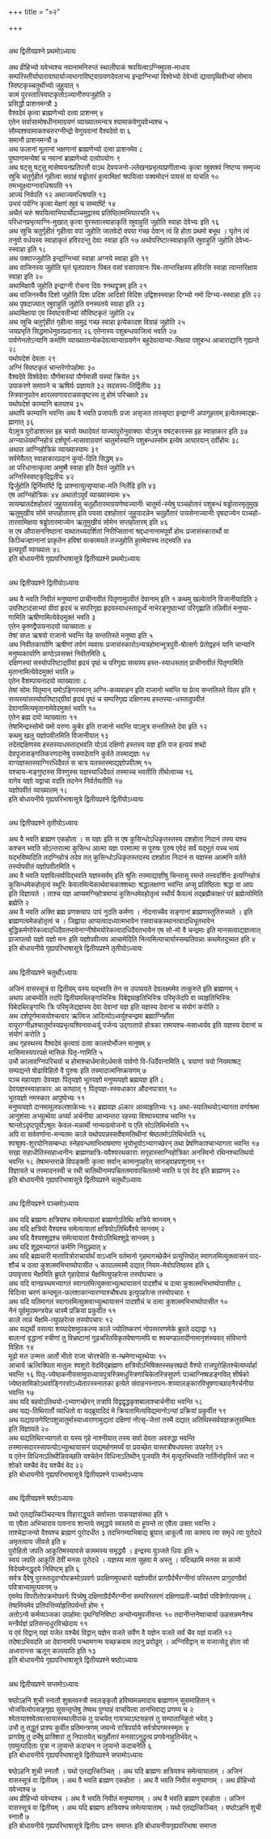 +++
title = "०२"

+++


## 
अथ द्वितीयप्रश्ने प्रथमोऽध्यायः

अथ व्रीहिभ्यो यवेभ्यश्च नवानामनिरुप्तं स्थालीपाकं श्रपयित्वाऽग्निमुपस-माधाय सम्परिस्तीर्याघारावाघार्याज्यभागाविष्ट्वाग्रयणदेवताभ्य इन्द्राग्निभ्यां विश्वेभ्यो देवेभ्यो द्यावापृथिवीभ्यां सोमाय स्विष्टकृच्चतुर्थीभ्यो जुहुयात् १   
कामं पुरस्तात्स्विष्टकृतोऽज्यानीरुपजुहोति २   
प्रसिद्धौ प्राशनमन्त्रौ ३   
वैश्वदेवं कृत्वा ब्राह्मणेभ्यो दत्वा प्राशनम् ४   
एतेन सर्वासामोषधीनामाग्रयणं व्याख्यातमन्यत्र श्यामाकवेणुयवेभ्यश्च ५   
सौम्यश्श्यामाकश्चरुरग्नीन्द्रो वेणुयवानां वैश्वदेवो वा ६   
समानौ प्राशनमन्त्रौ ७   
अथ फलानां मूलानां भक्षणानां ब्राह्मणेभ्यो दत्वा प्राशनमेव ८   
पुष्पाणामन्येषां च नवानां ब्राह्मणेभ्यो दत्वोपयोगः ९   
अथ षट्सु षट्सु मासेष्वयनप्रतिपत्तौ वाऽथ देवयजनो-ल्लेखनप्रभृत्याप्रणीताभ्यः कृत्वा स्रुक्स्रवं निष्टप्य सम्मृज्य स्रुचि चतुर्गृहीतं गृहीत्वा सग्राहं षड्ढोतारं हुत्वामिक्षां श्रपयित्वा पक्वमोदनं पायसं वा याचति १०   
तमभ्युक्ष्याग्नावधिश्रयति ११   
आज्यं निर्वपति १२
अथाज्यमधिश्रयति १३   
उभयं पर्यग्नि कृत्वा मेक्षणं स्रुवं च सम्मार्ष्टि १४   
अथैतं चरुं श्रपयित्वाभिघार्योदञ्चमुद्वास्य प्रतिष्ठितमभिघारयति १५   
परिधानप्रभृत्याग्नि-मुखात् कृत्वा पुरस्तात्स्वाहाकृतिं स्रुवाहुतिं जुहोति स्वाहा देवेभ्यः इति १६   
अथ स्रुचि चतुर्गृहीतं गृहीत्वा वपां जुहोति जातवेदो वपया गच्छ देवान् त्वं हि होता प्रथमो बभूथ । घृतेन त्वं तनुवो वर्धयस्व स्वाहाकृतं हविरदन्तु देवाः स्वाहा इति १७
अथोपरिष्टात्स्वाहाकृतिं स्रुवाहुतिं जुहोति देवेभ्य-स्स्वाहा इति १८   
अथ पक्वाज्जुहोति इन्द्राग्निभ्यां स्वाहा अग्नये स्वाहा इति १९   
अथ वाजिनस्य जुहोति घृतं घृतपावानः पिबत वसां वसापावानः पिब-तान्तरिक्षस्य हविरसि स्वाहा त्वान्तरिक्षाय स्वाहा इति २०   
अथामिक्षायै जुहोति इन्द्राग्नी रोचना दिवः श्नथद्वृत्रम् इति २१   
अथ वाजिनस्यैव दिशो जुहोति दिशः प्रदिश आदिशो विदिश उद्विशस्स्वाहा दिग्भ्यो नमो दिग्भ्य-स्स्वाहा इति २२   
अथ पृषदाज्यात् स्रुवाहुतिं जुहोति वनस्पतये स्वाहा इति २३   
अथामिक्षाया एव स्विष्टवतीभ्यां सौविष्टकृतं जुहोति २४   
अथ स्रुचि चतुर्गृहीतं गृहीत्वा समुद्रं गच्छ स्वाहा इत्येकादश विग्राहं जुहोति २५   
जयप्रभृति सिद्धमाधेनुवरप्रदानात् २६
एतेनास्य पशुबन्धयाजित्वं भवति २७   
पार्वणेनतोऽन्यानि कर्माणि व्याख्यातान्येकदेवत्यान्याग्रयणेन बहुदेवत्यान्या-मिक्षया पशुबन्ध आचाराद्यानि गृह्यन्ते २८   
यथोपदेशं देवताः २९   
अग्निं स्विष्टकृतं चान्तरेणोपहोमाः ३०   
वैश्वदेवे विश्वेदेवाः पौर्णमास्यां पौर्णमासी यस्यां क्रियेत ३१   
उपाकरणे समापने च ऋषिर्यः प्रज्ञायते ३२
सदसस्प-तिर्द्वितीयः ३३   
स्त्रियानुपतेन क्षारलवणावरान्नससृष्टस्य तु होमं परिचक्षते ३४   
यथोपदेशं काम्यानि बलयश्च ३५   
अथापि काम्यानि भवन्ति अथ वै भवति प्रजापतीः प्रजा असृजत तास्सृष्टा इन्द्राग्नी अपागूहताम् इत्येतस्माद्ब्रा-ह्मणात् ३६   
येऽमुत्र पुरोडाशास्त इह चरवो यथादेवतं याज्यापुरोनुवाक्याः योऽमुत्र वषट्कारस्स इह स्वाहाकार इति ३७   
अग्न्याधेयमग्निहोत्रं दर्शपूर्ण-मासावाग्रयणं चातुर्मास्यानि पशुबन्धस्सोम इत्येष आघारवान् दर्वीहोमः ३८   
अथात आग्निहोत्रिकं व्याख्यास्यामः ३९   
सर्वमेवैतत् स्वाहाकारप्रदानं कुर्या-दिति सिद्धम् ४०   
आ परिधानात्कृत्वा अमुष्मै स्वाहा इति दैवतं जुहोति ४१   
अग्निस्स्विष्टकृद्द्वितीयः ४२   
द्विर्जुहोति द्विर्निमार्ष्टि द्विः प्राश्नात्युत्सृप्याचा-मति निर्लेढि इति ४३   
एष आग्निहोत्रिकः ४४
अथातोऽपूर्वं व्याख्यास्यामः ४५   
सायम्प्रातर्दशहोतारं जुहुयात्पर्वसु चतुर्होतारमाग्रयणेष्वज्यानीः चातुर्मा-स्येषु पञ्चहोतारं पशुबन्धं षड्ढोतारमृतुमुख ऋतुमुखीय सोमे सप्तहोतारम् इति पयसा दशहोतारं जुहुयादन्नेन चतुर्होतारं पायसेनाज्यानीः पृषदाज्येन पञ्चहो-तारमामिक्षया षड्ढोतारमाज्येन ऋतुमुखीयं सोमेन सप्तहोतारम् इति ४६   
स एष औपासननिष्ठानां याथातथ्यदर्शितां निरीप्सितानां श्रद्दधानानामपूर्वो होमः प्रजासंस्कारार्थो वा किञ्चिज्ज्ञानानां प्राकृतेन हविषां यत्कामयते तज्जुहोति हुतमेवास्य तद्भवति ४७   
इत्यपूर्वो व्याख्यातः ४८   
इति बोधायनीये गृह्यपरिभाषासूत्रे द्वितीयप्रश्ने प्रथमोऽध्यायः



## 
अथ द्वितीयप्रश्ने द्वितीयोऽध्यायः

अथ वै भवति निवीतं मनुष्याणां प्राचीनावीतं पितृणामुपवीतं देवानाम् इति १
कथमु खल्वेतानि विजानीयादिति २   
उपरिष्टादंसाभ्यां ग्रीवां हृदयं च सपरिगृह्य हृदयस्याधस्तादूर्ध्वं नाभेरङ्गुष्ठाभ्यां परिगृह्णाति तन्निवीतं मनुष्या-णामिति ऋषीणामित्येवेदमुक्तं भवति ३   
एतेन कृष्णद्वैपायनादयो व्याख्याताः ४   
तेषां सप्त ऋषयो राजानो भवन्ति येह सन्ततिस्ते मनुष्या इति ५   
अथ निवीतकार्याणि ऋषीणां तर्पणं व्यवायः प्रजासंस्कारोऽन्यत्रहोमान्मूत्रपुरी-षोत्सर्गः प्रेतोद्वहनं यानि चान्यानि मनुष्यकार्याणि कण्ठेऽवसक्तं निवीतमिति ६   
दक्षिणस्यां सस्योपरिष्टाद्ग्रीवां हृदयं पृष्ठं च परिगृह्य सव्यस्य हस्त-स्याधस्तात् प्राचीनावीतं पितृणामिति मृतानामित्येवेदमुक्तं भवति ७   
एतेन वैशम्पायनादयो व्याख्याताः ८   
तेषां सोमः पितृमान् यमोऽङ्गिरस्वान् अग्नि-कव्यवाहन इति राजानो भवन्ति या प्रेत्य सन्ततिस्ते पितर इति ९   
सव्यस्यांसस्योपरिष्टाद्ग्रीवां हृदयं पृष्ठं च सम्परिगृह्य दक्षिणस्य हस्तस्या-धस्तादुपवीतं देवानामित्यमृतानामेवेदमुक्तं भवति १०   
एतेन ब्रह्म दयो व्याख्याताः ११   
तेषामिन्द्रस्सोमो यमो वरुणः कुबेर इति राजानो भवन्ति याऽमुत्र सन्ततिस्ते देवा इति १२   
कथमु खलु यज्ञोपवीतमिति विजानीयात् १३   
तदेतद्दक्षिणस्य हस्तस्याधस्ताद्भवति योऽयं दक्षिणो हस्तस्य यज्ञ इति यज इत्ययं शब्दो देवपूजासङ्गतिकरणदानेषु यस्मादेतानि कुर्वते तस्माद्यज्ञः १४   
वाग्यज्ञस्तस्याग्निरधिदैवतं स चात्र यतस्तस्माद्यज्ञोपवीतम् १५   
यश्चाय-मङ्गुष्ठस्स विस्णुस्स यज्ञस्याधिदैवतं तस्माच्च भवतीति तीर्थत्वाच्च १६   
वागेव यज्ञो यद्वाचा वदति तदनेन निर्वर्तयतीति १७   
यज्ञोपवीतं व्याख्यातम् १८   
इति बोधायनीये गृह्यपरिभाषासूत्रे द्वितीयप्रश्ने द्वितीयोऽध्यायः



## 
अथ द्वितीयप्रश्ने तृतीयोऽध्यायः

अथ वै भवति ब्राह्मण एकहोता । स यज्ञः इति स एष कुसिन्धोऽधिकृतस्तस्य दशहोता निदानं तस्य यश्च कश्चन भवति सोऽन्तरात्मा कुसिन्ध आत्मा यज्ञः परमात्मा स पुरुषः पुरुष एवेदं सर्वं यद्भूतं यच्च भव्यं यद्भविष्यदिति तदग्निहोत्रं तदेव तत् कुसिन्धोऽधिकृतस्तदस्य दशहोता निदानं स यज्ञस्स आत्मनि वर्तते तस्योपवीतं यज्ञोपवीतमिति १   
अथ वै भवति यज्ञवित्सर्वविद्भवति यज्ञस्सर्वम् इति श्रुतिः तस्माद्याज्ञीषु चिन्तासु रमन्ते तत्त्वदर्शिनः इत्यग्निहोत्रं कुसिन्धमेकहोतृत्वं स्थूरिः केवलमित्येकार्थवाचकाश्शब्दाः श्रद्धालक्षाणा भवन्ति अप्सु प्रतिष्ठिताः श्रद्धा वा आपः इति विज्ञायते । ताश्च यज्ञ आप्यमग्निहोत्रमाप्यं कुसिन्धमेवहोतृत्वं स्थौर्यं कैवल्यं तद्ब्रह्मैकाक्षरं परं ब्रह्मेत्योमिति ब्रह्मेति २   
अथ वै भवति अक्ति ब्रह्म प्रणक्त्यापः पापं नुदति कर्मणा । नोदनाच्चैव सङ्गानां ब्राह्मणस्तुतिरुच्यते । इति ब्राह्मणत्वमेकहोतृत्वं च । जिह्वाया आप्यत्वादध्यात्मभावेन रसवाचकस्थानत्वादधिभूतभावेन बुद्धिकर्मणोरेकत्वादधिदैवतभावेनाग्नीषोमयोरेकत्वादधिदैवतभावेन एष सो-मो वै चन्द्रमाः इति मानसत्वाद्यज्ञत्वात् प्राजापत्यो यज्ञो यज्ञो मनः इति यज्ञोपवीत्यप आचामेदिति नित्यमित्याचार्यास्सम्प्रतिपन्नाः कथमेतदुच्यत इति ४   
इति बोधायनीये गृह्यपरिभाषासूत्रे द्वितीयप्रश्ने तृतीयोऽध्यायः



## 
अथ द्वितीयप्रश्ने चतुर्थोऽध्यायः

अजिनं वासस्सूत्रं वा द्वितीयम् यस्य यद्भवति तेन स उपव्ययते देवलक्ष्ममेव तत्कुरुते इति ब्राह्मणम् १   
अथाप आचम्येति तदपि द्वितीयमब्लिङ्गाभिस्त्रिः पिबेद्व्याहृतिभिस्त्रिः परिमृजेदपि वा व्याहृतिभिस्त्रिः पिबेदब्लिङ्गाभिः त्रिः परिमृजेद्यज्ञस्य देवा देवानां यज्ञ इति यज्ञस्य देवानां च संयोगं करोति २   
अथ दर्शपूर्णमासयोश्चत्वार ऋत्विज आदित्योऽध्वर्युश्चन्द्रमा ब्रह्माग्निर्होता वायुराग्नीध्रश्चातुर्मास्यप्रभृत्यश्विनावध्वर्यू पर्जन्य उद्गातापो होत्रका रश्मयश्च-मसाध्वर्यव इति यज्ञस्य देवानां च संयोगं करोति ३   
अथ गृहस्थस्य वैश्वदेवं कृत्वाग्रं दत्वा कालयोर्भोजन मानुषम् ४   
मासिमास्यपरपक्षे मासिकं पितृ-णामिति ५   
उभौ कालावग्निपरिचर्या च होमाश्चार्धमासेऽर्धमासे पार्वणो वि-धिर्देवानामिति ६
त्रयाणां त्रयो नियमाष्षट् सम्पद्यन्ते षोढाविहितो वै पुरुषः इति तस्मादात्मनिष्क्रयणम् ७   
पञ्च महायज्ञाः देवयज्ञः पितृयज्ञो भूतयज्ञो मनुष्ययज्ञो ब्रह्मयज्ञ इति ८   
देवयज्ञस्स्वाहाकारः आ काष्ठात् ९
पितृयज्ञ-स्स्वधाकार औदनपात्रात् १०   
भूतयज्ञो नमस्कार आपुष्पेभ्यः ११   
मनुष्ययज्ञो दानमामूलफलशाकेभ्यः १२
ब्रह्मयज्ञ ॐकार आव्याहृतिभ्यः १३
अथा-स्यातिथयोऽभ्यागता वर्णाश्रमा आनुशंसा अभ्युत्थेया अर्घ्या अर्चनीया आभ्यन्तरा रहस्या विश्वास्याश्च भवन्ति १४   
श्रान्तोऽदृष्टपूर्वोऽश्रुतः केवल-मन्नार्थी नान्यत्प्रयोजनो य एति सोऽतिथिर्भवति १५   
अपि वा सर्ववर्णाना-मन्यतमः काले यथोपपन्नस्सर्वेषामतिथीनां श्रेष्ठतमोऽतिथिर्भवति १६   
श्वश्रूश्व-शुरयोनिसम्बन्धाः स्नेहवन्धमाभिभाषमाणा भूयोभूयोऽभ्यागच्छेरन् तथा प्रेषणिकाश्चाभ्यागता भवन्ति १७   
सखा सहाधीतिस्सहाध्वनीनः ब्राह्मणक्षत्रि-यवैश्यरथकाराः सगृहास्साग्निहोत्रिका अनस्विनो रथिनश्चातिथयो भवन्ति १८
तेषामन्तराळे विपङ्क्तीः कृत्वा सर्वान् कामानुपहरेत् सानड्वाहपशूनाम् १९   
विज्ञायते च तस्मादनस्वी च रथी चातिथीनामपचिततमावपचिततमो भवति य एवं वेद इति ब्राह्मणम् २०   
इति बोधायनीये गृह्यपरिभाषासूत्रे द्वितीयप्रश्ने चतुर्थोऽध्यायः



## 
अथ द्वितीयप्रश्ने पञ्चमोऽध्यायः

अथ यदि ब्राह्मणः क्षत्रियश्च समेत्यायातां ब्राह्मणोऽतिथिः क्षत्रिये सान्त्वम् १   
अथ यदि क्षत्रियो वैश्यश्च समेत्यायातां क्षत्रियोऽतिथिर्वैश्ये सान्त्वम् २   
अथ यदि वैश्यश्शूद्रश्च समेत्यायातां वैश्योऽतिथिश्शूद्रे सान्त्वम् ३   
अथ यदि शूद्रमभ्यागतं कर्मणि नियुञ्ज्यात् ४   
अथ यदि ब्रह्मचारी मातापित्रोराचार्यार्थं वाऽध्वनि वर्तमानो गृहमागच्छेन्नैनं प्रत्युत्तिष्ठेत् स्वागतमित्युक्त्वासनं पाद-शौचं च दत्वा कुशलमभिभाष्योपासीत ५
कापालमस्मै दद्यात् नियम-मेवोपतिष्ठस्व इति ६   
उपावृत्ताय भैक्षमिति ब्रुवते गृहादेवान्नं भैक्षमित्युपहरेत्स तस्योपचारः ७   
अथ यदि वानप्रस्थमभ्यागतं स्वागतमित्युक्त्वाभ्युत्थायासनं पादशौचं च दत्वा कुशलमभिभाष्योपासीत ८   
विदित्वा चरणं कन्दमूल-फलशाकान्यारण्याश्चौषधय इत्युपहरेत्स तस्योपचारः ९   
अथ यदि यतिमागतं स्वागतमित्युक्त्वाभ्युत्थायासनं पादशौचं च दत्वा कुशलमभिभाष्योपासीत १०   
नैनं पूर्वमुपामन्त्रयेन्न चास्मै प्रक्रियां प्रकुर्वीत ११   
काले त्वन्नं भैक्षमि-त्युपहरेत्स तस्योपचारः १२   
अथ यद्यर्थी वसत्या शय्यादेशमुपकल्प्य काले ज्योतिष्करणं नोपस्तरणमेके ब्रुवते दद्याद्वा १३   
बालानां वृद्धानां स्त्रीणां तु विभ्रष्टानां गूढचरितविकृतवेषाणामपि वा श्वचण्डालादीनामानृशंस्यवत् संविभागो विहितः १४   
मूढो मत्त उन्मत्त आर्तो भीतो राजा चोरश्चेति स-म्भ्रमेणाभ्युस्थेयाः १५   
आचार्य ऋत्विक्पिता मातुलः श्वशुरो वेदविद्ब्राह्मणः क्षत्रियोऽभिषिक्तस्सहस्रप्रदो वैश्यो राजपुरोहितश्चेत्यर्घ्यार्हा भवन्ति १६
पितृ-ज्येष्ठकनीयसामुपाध्यायपुत्रस्त्रिमधुस्त्रिणाचिकेतस्त्रिसुपर्णः पञ्चाग्निष्षडङ्गवित् शीर्षको ज्येष्ठसामिकोऽथर्वाङ्गिरसोऽध्येतारस्स्नातका इत्येते संवाहनस्नापन-शय्यालङ्कारविभूषणाच्छादनैरर्चनीया भवन्ति १७   
अथ यदि बहवोऽतिथयो-ऽभ्यागच्छेरन् तत्रापि विद्वद्वृद्धकृशबालाश्चार्चनीया भवन्ति १८   
अथ यद्य-तिथिरार्तो व्याधितो वा यद्ब्रूयादिदं मे क्रियतामित्यविद्यमानोऽन्यां प्रक्रियां प्रकुर्वीत १९   
अथ यद्याग्रयणेष्टिपशुचातुर्मास्याध्वराणामुद्यतां दक्षिणां नोत्सृ-जेत्तां तस्मै दद्यात् अतिथिस्सर्वयज्ञक्रतुसम्मितः इति विज्ञायते २०   
अथ यद्यतिथिरभ्यागतो वा यस्य गृहे नाश्नीयात् तस्य सर्वा देवता अवरुद्धा भवन्ति तस्मात्सदारस्सापत्योऽभ्युत्थायासनं पाद्यमर्हणमर्घ्यं वा प्रयच्छेत यास्तत्रौषधयस्ता उपहरेत् २१   
य एतेन विधिनाऽतिथीन्नियच्छति यश्चेतेन विधिनाऽतिथीन् पूजयति नैनं मृत्युरभिभवति नार्तिर्नावृत्तिर्न जरा न शोको यश्चैवं वेद यश्चैवं वेद २२   
इति बोधायनीये गृह्यपरिभाषासूत्रे द्वितीयप्रश्ने पञ्चमोऽध्यायः



## 
अथ द्वितीयप्रश्ने षष्ठोऽध्यायः

यथो एतद्यत्किञ्चिदन्यत्र विहाराद्धूयते सर्वास्ताः पाकयज्ञसंस्था इति १   
या एवैता अभिचाराय पावनाय शान्तये समृद्धये स्वस्तये वा हूयन्ते ता एवैता उक्ता भवन्ति २   
ताश्चेद्राजन्यो वैश्यश्च ब्राह्मणं पुरोदधीत ३
तदभिगम्याभिबाद्य ब्रूयात् आकूत्यै त्वा कामाय त्वा समृधे त्वा पुरोदधे अमृतत्वाय जीवसे इति ४   
पुरोहितो जपति आकूतिमस्यावसे काममस्य समृद्ध्यै । इन्द्रस्य युञ्जते धियः इति ५   
स्वयं जपति आकूतिं देवीं मनसः पुरोदधे । यज्ञस्य माता सुहवा मे अस्तु । यदिच्छामि मनसा स कामो विदेयमेनद्धृदये निविष्टम् इति ६   
सर्वत्र दैवेषु पुरस्तादुदग्वोपक्रमोऽपवर्गः प्रदक्षिणमुपचारो यज्ञोपवीतं प्रागग्रैर्दर्भैरग्नीनां परिस्तरण प्रागुदगग्रैर्वा पवित्राभ्यामुत्पवनम् ७   
एवमेव विपरीतोपक्रमोपवर्गः पित्र्येषु दक्षिणाग्रैर्दर्भैरग्नीनां सम्परिस्तरणं दक्षिणाप्रती-च्यग्रैर्वा पवित्रेणोत्पवनम् ८   
तेषामियमेव प्रतिपत्तिर्व्याहृतिपर्यन्तो होमः ९   
अतोऽन्ये कर्मव्यञ्जका उपहोमाः पृथग्विनिविष्टा अन्योन्यमुपजीवन्तः १०
तदानीन्तनेष्वाचार्या ऊहसन्नमनैश्च मन्त्रैर्यज्ञं प्रतिसन्दधुरविच्छेदाय ११   
य एवं विद्वान् यज्ञं यजेत यश्चैवं विद्वान् यज्ञेन यजते सर्वेण वै यज्ञेन यजते सर्वं चैव यज्ञं यजति १२   
तदेषाऽभिवदति आ देवानामपि पन्थामगन्म यच्छक्रवाम तदनु प्रवोढुम् । अग्निर्विद्वान् स यजात्सेदु होता सो अध्वरान्त्स ऋतून् कल्पयाति इति १३   
इति बोधायनीये गृह्यपरिभाषासूत्रे द्वितीयप्रश्ने षष्ठोऽध्यायः



## 
अथ द्वितीयप्रश्ने सप्तमोऽध्यायः

षष्ठोऽहनि शुची स्नातौ शुक्लवस्त्रौ स्वलङ्कृतौ हविष्यमन्नमादाय ब्राह्मणान् सुसमाहितान् १   
भोजयित्वोपसङ्गृह्य सुसन्तृप्तेषु तेष्वथ पुण्याहं वाचयित्वा तानभिवाद्य प्रणम्य च २
श्वेतायाश्श्वेतवत्सायास्स्थालीपाकं तु पाचयेत् गायत्र्याऽष्टसहस्रं तु सम्पाताभिहुतो भवेत् ३   
उभौ तु तद्धुतं प्राश्य कुर्वीत प्रतिमन्त्रणम् जघन्ये रात्रिपर्याये सर्वत्रोपगमस्स्मृतः ४   
प्रागग्रेषु तु दर्भेषु प्राक्शिरां तु निपातयेत् चतुर्होतारं मनसाऽनुद्रुत्य प्रणवेनाहुतिर्भवेत् ५   
एवमुत्पादिताः पुत्रा न लुप्यन्ते कदाचन न लुप्यन्ते कदाचनेति ६   
इति बोधायनीये गृह्यपरिभाषासूत्रे द्वितीयप्रश्ने सप्तमोऽध्यायः

षष्ठेऽहनि शुची स्नातौ । यथो एतद्यत्किञ्चित् । अथ यदि ब्राह्मणः क्षत्रियश्च समेत्यायाताम् । अजिनं वासस्सूत्रं वा द्वितीयम् । अथ वै भवति ब्राह्मण एकहोता । अथ वै भवति निवीतं मनुष्याणाम् । अथ व्रीहिभ्यो यवेभ्यश्च ७   
अथ व्रीहिभ्यो यवेभ्यश्च । अथ वै भवति निवीतं मनुष्याणाम् । अथ वै भवति ब्राह्मण एकहोता । अजिनं वासस्सूत्रं वा द्वितीयम् । अथ यदि ब्राह्मणः क्षत्रियश्च समेत्यायाताम् । यथो एतद्यत्किञ्चित् । षष्ठोऽहनि शुची स्नातौ ७   
इति बोधायनीये गृह्यपरिभाषासूत्रे द्वितीयः प्रश्नः समाप्तः इति बोधायनीयगृह्यपरिभाषा समाप्ता 
